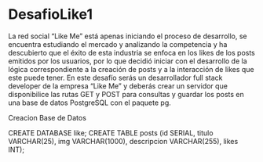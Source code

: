 # DesafioLike1

La red social “Like Me” está apenas iniciando el proceso de desarrollo, se encuentra
estudiando el mercado y analizando la competencia y ha descubierto que el éxito de esta
industria se enfoca en los likes de los posts emitidos por los usuarios, por lo que decidió
iniciar con el desarrollo de la lógica correspondiente a la creación de posts y a la interacción
de likes que este puede tener.
En este desafío serás un desarrollador full stack developer de la empresa “Like Me” y
deberás crear un servidor que disponibilice las rutas GET y POST para consultas y guardar
los posts en una base de datos PostgreSQL con el paquete pg.


Creacion Base de Datos

CREATE DATABASE like;
CREATE TABLE posts (id SERIAL, titulo VARCHAR(25), img VARCHAR(1000),
descripcion VARCHAR(255), likes INT);
